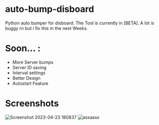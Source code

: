 # auto-bump-disboard
Python auto bumper for disboard. The Tool is currently in [BETA]. A lot is buggy rn but i fix this in the next Weeks.


# Soon... :
- More Server bumps
- Server ID saving
- Interval settings
- Better Design
- Autostart Feature



# Screenshots
![Screenshot 2023-04-23 180837](https://user-images.githubusercontent.com/96635023/233851135-5b50487a-9254-46ed-b511-e28c81d6a623.png)
![asxaasx](https://user-images.githubusercontent.com/96635023/233851134-37f32862-5093-44db-8fb5-9c4ade459f1c.png)

